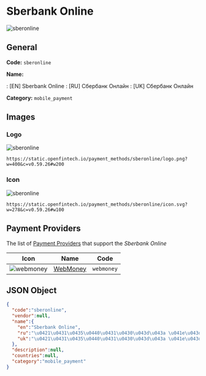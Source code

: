 
# Sberbank Online 
![sberonline](https://static.openfintech.io/payment_methods/sberonline/logo.png?w=400&c=v0.59.26#w200)  

## General 
**Code:** `sberonline` 
 
**Name:** 
 
:	[EN] Sberbank Online 
:	[RU] Сбербанк Онлайн 
:	[UK] Сбербанк Онлайн 
 
**Category:** `mobile_payment` 
 

## Images 

### Logo 
![sberonline](https://static.openfintech.io/payment_methods/sberonline/logo.png?w=400&c=v0.59.26#w200)  

```
https://static.openfintech.io/payment_methods/sberonline/logo.png?w=400&c=v0.59.26#w200
```  

### Icon 
![sberonline](https://static.openfintech.io/payment_methods/sberonline/icon.svg?w=278&c=v0.59.26#w100)  

```
https://static.openfintech.io/payment_methods/sberonline/icon.svg?w=278&c=v0.59.26#w100
```  

## Payment Providers 
 
The list of [Payment Providers](/payment-providers/) that support the _Sberbank Online_ 

|Icon|Name|Code| 
|:---:|:---:|:---:| 
|![webmoney](https://static.openfintech.io/payment_providers/webmoney/icon.svg?w=278&c=v0.59.26#w100) |[WebMoney](/payment-providers/webmoney/)|`webmoney`| 
 

## JSON Object 

```json
{
  "code":"sberonline",
  "vendor":null,
  "name":{
    "en":"Sberbank Online",
    "ru":"\u0421\u0431\u0435\u0440\u0431\u0430\u043d\u043a \u041e\u043d\u043b\u0430\u0439\u043d",
    "uk":"\u0421\u0431\u0435\u0440\u0431\u0430\u043d\u043a \u041e\u043d\u043b\u0430\u0439\u043d"
  },
  "description":null,
  "countries":null,
  "category":"mobile_payment"
}
```  
